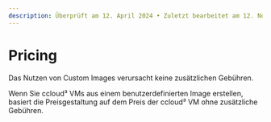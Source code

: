 ```yaml
---
description: Überprüft am 12. April 2024 • Zuletzt bearbeitet am 12. November 2024
---
```


# Pricing

Das Nutzen von Custom Images verursacht keine zusätzlichen Gebühren.

Wenn Sie ccloud³ VMs aus einem benutzerdefinierten Image erstellen, basiert die Preisgestaltung auf dem Preis der ccloud³ VM ohne zusätzliche Gebühren.
